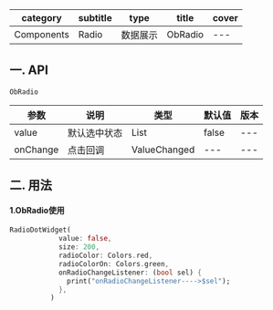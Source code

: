 
| category   | subtitle | type     | title   | cover |
| ---------- | -------- | -------- | ------- | ----- |
| Components | Radio    | 数据展示 | ObRadio | ---   |



## 一.  API

```
ObRadio
```

| 参数     | 说明         | 类型                 | 默认值 | 版本 |
| -------- | ------------ | -------------------- | ------ | ---- |
| value    | 默认选中状态 | List<ChartDataColor> | false  | ---  |
| onChange | 点击回调     | ValueChanged<bool>   | ---    | ---  |



## 二.  用法

#### 1.ObRadio使用

```dart
RadioDotWidget(
            value: false,
            size: 200,
            radioColor: Colors.red,
            radioColorOn: Colors.green,
            onRadioChangeListener: (bool sel) {
              print("onRadioChangeListener---->$sel");
            },
          )
```

